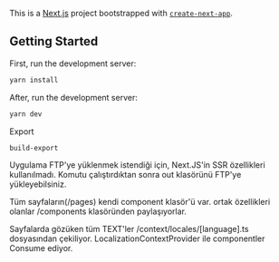 This is a [Next.js](https://nextjs.org/) project bootstrapped with
[`create-next-app`](https://github.com/vercel/next.js/tree/canary/packages/create-next-app).

## Getting Started

First, run the development server:

```bash
yarn install
```

After, run the development server:

```bash
yarn dev
```

Export

```bash
build-export
```

Uygulama FTP'ye yüklenmek istendiği için, Next.JS'in SSR özellikleri kullanılmadı. Komutu çalıştırdıktan sonra out
klasörünü FTP'ye yükleyebilsiniz.

Tüm sayfaların(/pages) kendi component klasör'ü var. ortak özellikleri olanlar /components klasöründen paylaşıyorlar.

Sayfalarda gözüken tüm TEXT'ler /context/locales/[language].ts dosyasından çekiliyor. LocalizationContextProvider ile
componentler Consume ediyor.
